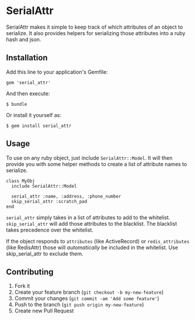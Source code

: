 SerialAttr
=============================

SerialAttr makes it simple to keep track of which attributes of an object to serialize. It also provides helpers for
serializing those attributes into a ruby hash and json.


Installation
-----------------------------

Add this line to your application's Gemfile:

    gem 'serial_attr'

And then execute:

    $ bundle

Or install it yourself as:

    $ gem install serial_attr


Usage
-----------------------------

To use on any ruby object, just include `SerialAttr::Model`. It will then provide you with some helper methods to
create a list of attribute names to serialize.

    class MyObj
      include SerialAttr::Model

      serial_attr :name, :address, :phone_number
      skip_serial_attr :scratch_pad
    end

`serial_attr` simply takes in a list of attributes to add to the whitelist. `skip_serial_attr` will add those
attributes to the blacklist. The blacklist takes precedence over the whitelist.

If the object responds to `attributes` (like ActiveRecord) or `redis_attributes` (like RedisAttr) those will
*automatically* be included in the whitelist. Use skip_serial_attr to exclude them.


Contributing
-----------------------------

1. Fork it
2. Create your feature branch (`git checkout -b my-new-feature`)
3. Commit your changes (`git commit -am 'Add some feature'`)
4. Push to the branch (`git push origin my-new-feature`)
5. Create new Pull Request
